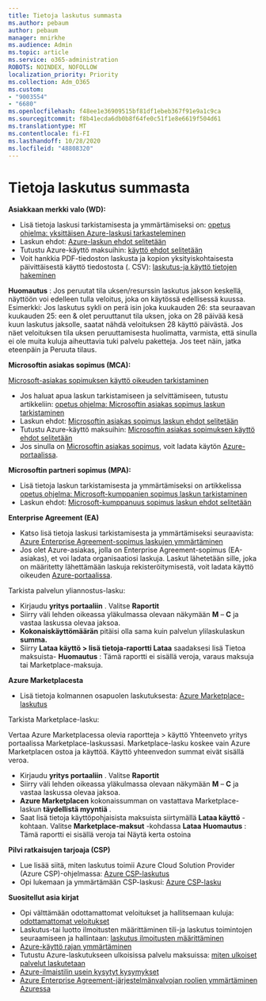```yaml
---
title: Tietoja laskutus summasta
ms.author: pebaum
author: pebaum
manager: mnirkhe
ms.audience: Admin
ms.topic: article
ms.service: o365-administration
ROBOTS: NOINDEX, NOFOLLOW
localization_priority: Priority
ms.collection: Adm_O365
ms.custom:
- "9003554"
- "6680"
ms.openlocfilehash: f48ee1e36909515bf81df1ebeb367f91e9a1c9ca
ms.sourcegitcommit: f8b41ecda6db0b8f64fe0c51f1e8e6619f504d61
ms.translationtype: MT
ms.contentlocale: fi-FI
ms.lasthandoff: 10/28/2020
ms.locfileid: "48808320"
---
```

# <a name="understand-billing-amount"></a>Tietoja laskutus summasta

**Asiakkaan merkki valo (WD):**

- Lisä tietoja laskusi tarkistamisesta ja ymmärtämiseksi on: [opetus ohjelma: yksittäisen Azure-laskusi tarkasteleminen](https://docs.microsoft.com/azure/cost-management-billing/understand/review-individual-bill?WT.mc_id=Portal-Microsoft_Azure_Support)
- Laskun ehdot: [Azure-laskun ehdot selitetään](https://docs.microsoft.com/azure/cost-management-billing/understand/understand-invoice?WT.mc_id=Portal-Microsoft_Azure_Support)
- Tutustu Azure-käyttö maksuihin: [käyttö ehdot selitetään](https://docs.microsoft.com/azure/cost-management-billing/understand/understand-usage?WT.mc_id=Portal-Microsoft_Azure_Support)
- Voit hankkia PDF-tiedoston laskusta ja kopion yksityiskohtaisesta päivittäisestä käyttö tiedostosta (. CSV): [laskutus-ja käyttö tietojen hakeminen](https://docs.microsoft.com/azure/billing/billing-download-azure-invoice-daily-usage-date?WT.mc_id=Portal-Microsoft_Azure_Support)

**Huomautus** : Jos peruutat tila uksen/resurssin laskutus jakson keskellä, näyttöön voi edelleen tulla veloitus, joka on käytössä edellisessä kuussa. Esimerkki: Jos laskutus sykli on perä isin joka kuukauden 26: sta seuraavan kuukauden 25: een & olet peruuttanut tila uksen, joka on 28 päivää kesä kuun laskutus jaksolle, saatat nähdä veloituksen 28 käyttö päivästä. Jos näet veloituksen tila uksen peruuttamisesta huolimatta, varmista, että sinulla ei ole muita kuluja aiheuttavia tuki palvelu paketteja. Jos teet näin, jatka eteenpäin ja Peruuta tilaus.

**Microsoftin asiakas sopimus (MCA):**

[Microsoft-asiakas sopimuksen käyttö oikeuden tarkistaminen](https://docs.microsoft.com/azure/cost-management-billing/manage/download-azure-invoice-daily-usage-date?WT.mc_id=Portal-Microsoft_Azure_Support#check-access-to-a-microsoft-customer-agreement)

- Jos haluat apua laskun tarkistamiseen ja selvittämiseen, tutustu artikkeliin: [opetus ohjelma: Microsoftin asiakas sopimus laskun tarkistaminen](https://docs.microsoft.com/azure/cost-management-billing/understand/review-customer-agreement-bill?WT.mc_id=Portal-Microsoft_Azure_Support)
- Laskun ehdot: [Microsoftin asiakas sopimus laskun ehdot selitetään](https://docs.microsoft.com/azure/cost-management-billing/understand/mca-understand-your-invoice?WT.mc_id=Portal-Microsoft_Azure_Support)
- Tutustu Azure-käyttö maksuihin: [Microsoftin asiakas sopimuksen käyttö ehdot selitetään](https://docs.microsoft.com/azure/cost-management-billing/understand/mca-understand-your-usage?WT.mc_id=Portal-Microsoft_Azure_Support)
- Jos sinulla on [Microsoftin asiakas sopimus](https://docs.microsoft.com/azure/cost-management-billing/manage/download-azure-invoice-daily-usage-date?WT.mc_id=Portal-Microsoft_Azure_Support#check-access-to-a-microsoft-customer-agreement), voit ladata käytön [Azure-portaalissa](https://portal.azure.com/).

**Microsoftin partneri sopimus (MPA):**

- Lisä tietoja laskun tarkistamisesta ja ymmärtämiseksi on artikkelissa [opetus ohjelma: Microsoft-kumppanien sopimus laskun tarkistaminen](https://docs.microsoft.com/azure/cost-management-billing/understand/review-partner-agreement-bill?WT.mc_id=Portal-Microsoft_Azure_Support)
- Laskun ehdot: [Microsoft-kumppanuus sopimus laskun ehdot selitetään](https://docs.microsoft.com/azure/cost-management-billing/understand/mpa-invoice-terms?WT.mc_id=Portal-Microsoft_Azure_Support)

**Enterprise Agreement (EA)**

- Katso lisä tietoja laskusi tarkistamisesta ja ymmärtämiseksi seuraavista: [Azure Enterprise Agreement-sopimus laskujen ymmärtäminen](https://docs.microsoft.com/azure/cost-management-billing/understand/review-enterprise-agreement-bill?WT.mc_id=Portal-Microsoft_Azure_Support)
- Jos olet Azure-asiakas, jolla on Enterprise Agreement-sopimus (EA-asiakas), et voi ladata organisaatiosi laskuja. Laskut lähetetään sille, joka on määritetty lähettämään laskuja rekisteröitymisestä, voit ladata käyttö oikeuden [Azure-portaalissa](https://portal.azure.com/).

Tarkista palvelun yliannostus-lasku:

- Kirjaudu **yritys portaaliin** . Valitse **Raportit**
- Siirry väli lehden oikeassa yläkulmassa olevaan näkymään **M** – **C** ja vastaa laskussa olevaa jaksoa.
- **Kokonaiskäyttömäärän** pitäisi olla sama kuin palvelun ylilaskulaskun **summa.**
- Siirry **Lataa käyttö > lisä tietoja-raportti Lataa** saadaksesi lisä Tietoa maksuista- **Huomautus** : Tämä raportti ei sisällä veroja, varaus maksuja tai Marketplace-maksuja.

**Azure Marketplacesta**

- Lisä tietoja kolmannen osapuolen laskutuksesta: [Azure Marketplace-laskutus](https://docs.microsoft.com/azure/billing/billing-understand-your-azure-marketplace-charges?WT.mc_id=Portal-Microsoft_Azure_Support)

Tarkista Marketplace-lasku:

Vertaa Azure Marketplacessa olevia raportteja > käyttö Yhteenveto yritys portaalissa Marketplace-laskussasi. Marketplace-lasku koskee vain Azure Marketplacen ostoa ja käyttöä. Käyttö yhteenvedon summat eivät sisällä veroa.

- Kirjaudu **yritys portaaliin** . Valitse **Raportit**
- Siirry väli lehden oikeassa yläkulmassa olevaan näkymään **M** – **C** ja vastaa laskussa olevaa jaksoa.
- **Azure Marketplacen** kokonaissumman on vastattava Marketplace-laskun **täydellistä myyntiä** .
- Saat lisä tietoja käyttöpohjaisista maksuista siirtymällä **Lataa käyttö** -kohtaan. Valitse **Marketplace-maksut** -kohdassa **Lataa** **Huomautus** : Tämä raportti ei sisällä veroja tai Näytä kerta ostoina

**Pilvi ratkaisujen tarjoaja (CSP)**

- Lue lisää siitä, miten laskutus toimii Azure Cloud Solution Provider (Azure CSP)-ohjelmassa: [Azure CSP-laskutus](https://docs.microsoft.com/azure/cloud-solution-provider/billing/azure-csp-billing-overview?WT.mc_id=Portal-Microsoft_Azure_Support)
- Opi lukemaan ja ymmärtämään CSP-laskusi: [Azure CSP-lasku](https://docs.microsoft.com/azure/cloud-solution-provider/billing/azure-csp-invoice?WT.mc_id=Portal-Microsoft_Azure_Support)

**Suositellut asia kirjat**

- Opi välttämään odottamattomat veloitukset ja hallitsemaan kuluja: [odottamattomat veloitukset](https://docs.microsoft.com/azure/cost-management-billing/manage/getting-started?WT.mc_id=Portal-Microsoft_Azure_Support)
- Laskutus-tai luotto ilmoitusten määrittäminen tili-ja laskutus toimintojen seuraamiseen ja hallintaan: [laskutus ilmoitusten määrittäminen](https://docs.microsoft.com/azure/cost-management-billing/costs/cost-mgt-alerts-monitor-usage-spending?WT.mc_id=Portal-Microsoft_Azure_Support)
- [Azure-käyttö rajan ymmärtäminen](https://docs.microsoft.com/azure/cost-management-billing/manage/spending-limit?WT.mc_id=Portal-Microsoft_Azure_Support)
- Tutustu Azure-laskutukseen ulkoisissa palvelu maksuissa: [miten ulkoiset palvelut laskutetaan](https://docs.microsoft.com/azure/cost-management-billing/understand/understand-azure-marketplace-charges?WT.mc_id=Portal-Microsoft_Azure_Support)
- [Azure-ilmaistilin usein kysytyt kysymykset](https://azure.microsoft.com/free/free-account-faq/)
- [Azure Enterprise Agreement-järjestelmänvalvojan roolien ymmärtäminen Azuressa](https://docs.microsoft.com/azure/cost-management-billing/manage/understand-ea-roles?WT.mc_id=Portal-Microsoft_Azure_Support)